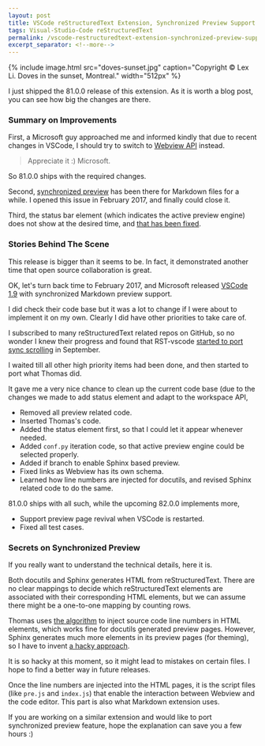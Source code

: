 ```yaml
---
layout: post
title: VSCode reStructuredText Extension, Synchronized Preview Support
tags: Visual-Studio-Code reStructuredText
permalink: /vscode-restructuredtext-extension-synchronized-preview-support-3f54ebdd3416
excerpt_separator: <!--more-->
---
```

{% include image.html
src="doves-sunset.jpg" caption="Copyright © Lex Li. Doves in the sunset, Montreal." width="512px" %}

I just shipped the 81.0.0 release of this extension. As it is worth a blog post, you can see how big the changes are there.
<!--more-->

### Summary on Improvements

First, a Microsoft guy approached me and informed kindly that due to recent changes in VSCode, I should try to switch to [Webview API](https://code.visualstudio.com/docs/extensions/webview) instead.

> Appreciate it :) Microsoft.

So 81.0.0 ships with the required changes.

Second, [synchronized preview](https://github.com/vscode-restructuredtext/vscode-restructuredtext/issues/38) has been there for Markdown files for a while. I opened this issue in February 2017, and finally could close it.

Third, the status bar element (which indicates the active preview engine) does not show at the desired time, and [that has been fixed](https://github.com/vscode-restructuredtext/vscode-restructuredtext/issues/98).

### Stories Behind The Scene
This release is bigger than it seems to be. In fact, it demonstrated another time that open source collaboration is great.

OK, let's turn back time to February 2017, and Microsoft released [VSCode 1.9](https://code.visualstudio.com/updates/v1_9#_markdown-preview-and-editor-integration) with synchronized Markdown preview support.

I did check their code base but it was a lot to change if I were about to implement it on my own. Clearly I did have other priorities to take care of.

I subscribed to many reStructuredText related repos on GitHub, so no wonder I knew their progress and found that RST-vscode [started to port sync scrolling](https://github.com/tht13/RST-vscode/commits/master) in September.

I waited till all other high priority items had been done, and then started to port what Thomas did.

It gave me a very nice chance to clean up the current code base (due to the changes we made to add status element and adapt to the workspace API,

* Removed all preview related code.
* Inserted Thomas's code.
* Added the status element first, so that I could let it appear whenever needed.
* Added `conf.py` iteration code, so that active preview engine could be selected properly.
* Added if branch to enable Sphinx based preview.
* Fixed links as Webview has its own schema.
* Learned how line numbers are injected for docutils, and revised Sphinx related code to do the same.

81.0.0 ships with all such, while the upcoming 82.0.0 implements more,

* Support preview page revival when VSCode is restarted.
* Fixed all test cases.

### Secrets on Synchronized Preview

If you really want to understand the technical details, here it is.

Both docutils and Sphinx generates HTML from reStructuredText. There are no clear mappings to decide which reStructuredText elements are associated with their corresponding HTML elements, but we can assume there might be a one-to-one mapping by counting rows.

Thomas uses [the algorithm](https://github.com/vscode-restructuredtext/vscode-restructuredtext/blob/81.0.0/src/features/previewContentProvider.ts#L110) to inject source code line numbers in HTML elements, which works fine for docutils generated preview pages. However, Sphinx generates much more elements in its preview pages (for theming), so I have to invent [a hacky approach](https://github.com/vscode-restructuredtext/vscode-restructuredtext/blob/81.0.0/src/features/previewContentProvider.ts#L75).

It is so hacky at this moment, so it might lead to mistakes on certain files. I hope to find a better way in future releases.

Once the line numbers are injected into the HTML pages, it is the script files (like `pre.js` and `index.js`) that enable the interaction between Webview and the code editor. This part is also what Markdown extension uses.

If you are working on a similar extension and would like to port synchronized preview feature, hope the explanation can save you a few hours :)
